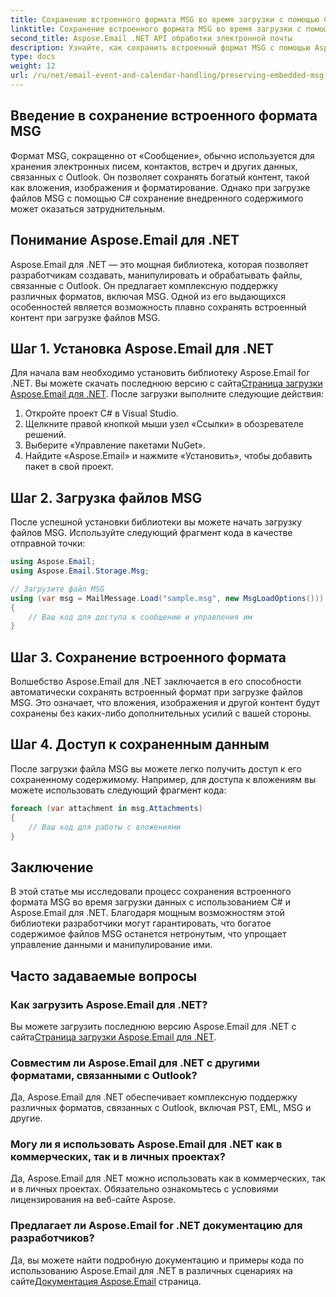 ```yaml
---
title: Сохранение встроенного формата MSG во время загрузки с помощью C#
linktitle: Сохранение встроенного формата MSG во время загрузки с помощью C#
second_title: Aspose.Email .NET API обработки электронной почты
description: Узнайте, как сохранить встроенный формат MSG с помощью Aspose.Email для .NET. Пошаговое руководство с исходным кодом.
type: docs
weight: 12
url: /ru/net/email-event-and-calendar-handling/preserving-embedded-msg-format-during-load-with-csharp/
---
```


## Введение в сохранение встроенного формата MSG

Формат MSG, сокращенно от «Сообщение», обычно используется для хранения электронных писем, контактов, встреч и других данных, связанных с Outlook. Он позволяет сохранять богатый контент, такой как вложения, изображения и форматирование. Однако при загрузке файлов MSG с помощью C# сохранение внедренного содержимого может оказаться затруднительным.

## Понимание Aspose.Email для .NET

Aspose.Email для .NET — это мощная библиотека, которая позволяет разработчикам создавать, манипулировать и обрабатывать файлы, связанные с Outlook. Он предлагает комплексную поддержку различных форматов, включая MSG. Одной из его выдающихся особенностей является возможность плавно сохранять встроенный контент при загрузке файлов MSG.

## Шаг 1. Установка Aspose.Email для .NET

 Для начала вам необходимо установить библиотеку Aspose.Email for .NET. Вы можете скачать последнюю версию с сайта[Страница загрузки Aspose.Email для .NET](https://releases.aspose.com/email/net). После загрузки выполните следующие действия:

1. Откройте проект C# в Visual Studio.
2. Щелкните правой кнопкой мыши узел «Ссылки» в обозревателе решений.
3. Выберите «Управление пакетами NuGet».
4. Найдите «Aspose.Email» и нажмите «Установить», чтобы добавить пакет в свой проект.

## Шаг 2. Загрузка файлов MSG

После успешной установки библиотеки вы можете начать загрузку файлов MSG. Используйте следующий фрагмент кода в качестве отправной точки:

```csharp
using Aspose.Email;
using Aspose.Email.Storage.Msg;

// Загрузите файл MSG
using (var msg = MailMessage.Load("sample.msg", new MsgLoadOptions()))
{
    // Ваш код для доступа к сообщению и управления им
}
```

## Шаг 3. Сохранение встроенного формата

Волшебство Aspose.Email для .NET заключается в его способности автоматически сохранять встроенный формат при загрузке файлов MSG. Это означает, что вложения, изображения и другой контент будут сохранены без каких-либо дополнительных усилий с вашей стороны.

## Шаг 4. Доступ к сохраненным данным

После загрузки файла MSG вы можете легко получить доступ к его сохраненному содержимому. Например, для доступа к вложениям вы можете использовать следующий фрагмент кода:

```csharp
foreach (var attachment in msg.Attachments)
{
    // Ваш код для работы с вложениями
}
```

## Заключение

В этой статье мы исследовали процесс сохранения встроенного формата MSG во время загрузки данных с использованием C# и Aspose.Email для .NET. Благодаря мощным возможностям этой библиотеки разработчики могут гарантировать, что богатое содержимое файлов MSG останется нетронутым, что упрощает управление данными и манипулирование ими.

## Часто задаваемые вопросы

### Как загрузить Aspose.Email для .NET?

 Вы можете загрузить последнюю версию Aspose.Email для .NET с сайта[Страница загрузки Aspose.Email для .NET](https://releases.aspose.com/email/net).

### Совместим ли Aspose.Email для .NET с другими форматами, связанными с Outlook?

Да, Aspose.Email для .NET обеспечивает комплексную поддержку различных форматов, связанных с Outlook, включая PST, EML, MSG и другие.

### Могу ли я использовать Aspose.Email для .NET как в коммерческих, так и в личных проектах?

Да, Aspose.Email для .NET можно использовать как в коммерческих, так и в личных проектах. Обязательно ознакомьтесь с условиями лицензирования на веб-сайте Aspose.

### Предлагает ли Aspose.Email for .NET документацию для разработчиков?

 Да, вы можете найти подробную документацию и примеры кода по использованию Aspose.Email для .NET в различных сценариях на сайте[Документация Aspose.Email](https://reference.aspose.com/email/net) страница.